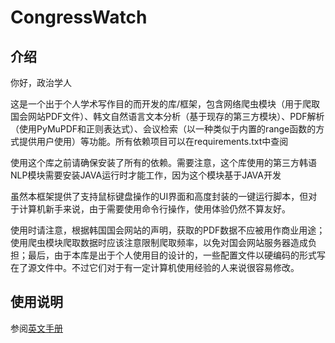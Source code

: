 # CongressWatch

## 介绍

你好，政治学人

这是一个出于个人学术写作目的而开发的库/框架，包含网络爬虫模块（用于爬取国会网站PDF文件）、韩文自然语言文本分析（基于现存的第三方模块）、PDF解析（使用PyMuPDF和正则表达式）、会议检索（以一种类似于内置的range函数的方式提供用户使用）等功能。所有依赖项目可以在requirements.txt中查阅

使用这个库之前请确保安装了所有的依赖。需要注意，这个库使用的第三方韩语NLP模块需要安装JAVA运行时才能工作，因为这个模块基于JAVA开发

虽然本框架提供了支持鼠标键盘操作的UI界面和高度封装的一键运行脚本，但对于计算机新手来说，由于需要使用命令行操作，使用体验仍然不算友好。

使用时请注意，根据韩国国会网站的声明，获取的PDF数据不应被用作商业用途；使用爬虫模块爬取数据时应该注意限制爬取频率，以免对国会网站服务器造成负担；最后，由于本库是出于个人使用目的设计的，一些配置文件以硬编码的形式写在了源文件中。不过它们对于有一定计算机使用经验的人来说很容易修改。

## 使用说明

参阅[英文手册](./README.md)
